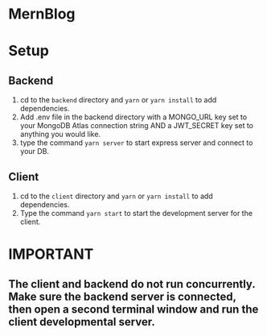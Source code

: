 # MernBlog

# Setup

## Backend

1. cd to the `backend` directory and `yarn` or `yarn install` to add dependencies.
2. Add .env file in the backend directory with a MONGO_URL key set to your MongoDB Atlas connection string AND a JWT_SECRET key set to anything you would like.
3. type the command `yarn server` to start express server and connect to your DB.

## Client

1. cd to the `client` directory and `yarn` or `yarn install` to add dependencies.
2. Type the command `yarn start` to start the development server for the client.

# IMPORTANT

## The client and backend do not run concurrently. Make sure the backend server is connected, then open a second terminal window and run the client developmental server.
